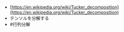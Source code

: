 
- [https://en.wikipedia.org/wiki/Tucker_decomposition](https://en.wikipedia.org/wiki/Tucker_decomposition)
- テンソルを分解する
- #行列分解
